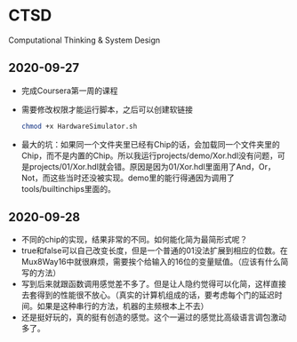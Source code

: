 # CTSD
Computational Thinking &amp; System Design



## 2020-09-27

+ 完成Coursera第一周的课程

+ 需要修改权限才能运行脚本，之后可以创建软链接

  ~~~bash
  chmod +x HardwareSimulator.sh
  ~~~

+ 最大的坑：如果同一个文件夹里已经有Chip的话，会加载同一个文件夹里的Chip，而不是内置的Chip。所以我运行projects/demo/Xor.hdl没有问题，可是projects/01/Xor.hdl就会错。原因是因为01/Xor.hdl里面用了And，Or，Not，而这些当时还没被实现。demo里的能行得通因为调用了tools/builtinchips里面的。




## 2020-09-28

+ 不同的chip的实现，结果非常的不同。如何能化简为最简形式呢？
+ true和false可以自己改变长度，但是一个普通的01没法扩展到相应的位数。在Mux8Way16中就很麻烦，需要挨个给输入的16位的变量赋值。（应该有什么简写的方法）
+ 写到后来就跟函数调用感觉差不多了。但是让人隐约觉得可以化简，这样直接去套得到的性能很不放心。（真实的计算机组成的话，要考虑每个门的延迟时间。如果是这种串行的方法，机器的主频根本上不去）
+ 还是挺好玩的，真的挺有创造的感觉。这个一遍过的感觉比高级语言调包激动多了。